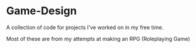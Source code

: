 # Game-Design
A collection of code for projects I've worked on in my free time.

Most of these are from my attempts at making an RPG (Roleplaying Game)
